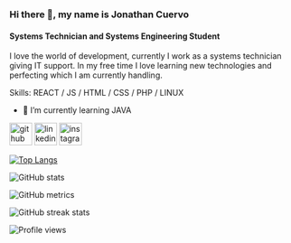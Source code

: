 ### Hi there 👋, my name is Jonathan Cuervo
#### Systems Technician and Systems Engineering Student
I love the world of development, currently I work as a systems technician giving IT support.
In my free time I love learning new technologies and perfecting which I am currently handling.

Skills: REACT / JS / HTML / CSS / PHP / LINUX

- 🌱 I’m currently learning JAVA 


[<img src='https://cdn.jsdelivr.net/npm/simple-icons@3.0.1/icons/github.svg' alt='github' height='40'>](https://github.com/NathanDevCoL)  [<img src='https://cdn.jsdelivr.net/npm/simple-icons@3.0.1/icons/linkedin.svg' alt='linkedin' height='40'>](https://www.linkedin.com/in/https://www.linkedin.com/in/jonathan-cuervo-linares-649860229//)  [<img src='https://cdn.jsdelivr.net/npm/simple-icons@3.0.1/icons/instagram.svg' alt='instagram' height='40'>](https://www.instagram.com/https://www.instagram.com/jonathan_.cuervo//)  

[![Top Langs](https://github-readme-stats.vercel.app/api/top-langs/?username=NathanDevCoL)](https://github.com/anuraghazra/github-readme-stats)

![GitHub stats](https://github-readme-stats.vercel.app/api?username=NathanDevCoL&show_icons=true)  

![GitHub metrics](https://metrics.lecoq.io/NathanDevCoL)  

![GitHub streak stats](https://github-readme-streak-stats.herokuapp.com/?user=NathanDevCoL)  

![Profile views](https://gpvc.arturio.dev/NathanDevCoL)  
